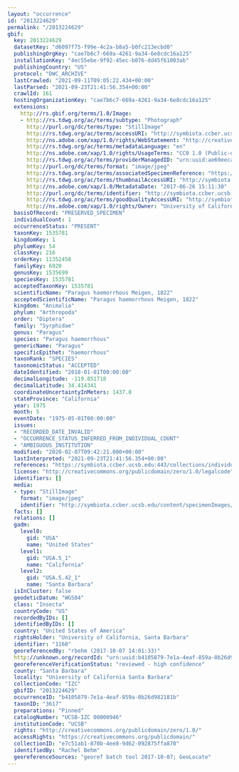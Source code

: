 ```yaml
---
layout: "occurrence"
id: "2013224629"
permalink: "/2013224629"
gbif:
  key: 2013224629
  datasetKey: "d6097f75-f99e-4c2a-b8a5-b0fc213ecbd0"
  publishingOrgKey: "cae7b6c7-669a-4261-9a34-6e8cdc16a125"
  installationKey: "4ec55ebe-9f92-45ec-b076-dd45f61003ab"
  publishingCountry: "US"
  protocol: "DWC_ARCHIVE"
  lastCrawled: "2021-09-11T09:05:22.434+00:00"
  lastParsed: "2021-09-23T21:41:56.354+00:00"
  crawlId: 161
  hostingOrganizationKey: "cae7b6c7-669a-4261-9a34-6e8cdc16a125"
  extensions:
    http://rs.gbif.org/terms/1.0/Image:
    - http://rs.tdwg.org/ac/terms/subtype: "Photograph"
      http://purl.org/dc/terms/type: "StillImage"
      http://rs.tdwg.org/ac/terms/accessURI: "http://symbiota.ccber.ucsb.edu/content/specimenImages/UCSB_IZC/UCSB-IZC00000/UCSB-IZC_00000946_1498515090_lg.jpg"
      http://ns.adobe.com/xap/1.0/rights/WebStatement: "http://creativecommons.org/publicdomain/zero/1.0/"
      http://rs.tdwg.org/ac/terms/metadataLanguage: "en"
      http://ns.adobe.com/xap/1.0/rights/UsageTerms: "CC0 1.0 (Public-domain)"
      http://rs.tdwg.org/ac/terms/providerManagedID: "urn:uuid:ae69eeca-1583-438c-b413-35b45f392278"
      http://purl.org/dc/terms/format: "image/jpeg"
      http://rs.tdwg.org/ac/terms/associatedSpecimenReference: "https://symbiota.ccber.ucsb.edu:443/collections/individual/index.php?occid=1168"
      http://rs.tdwg.org/ac/terms/thumbnailAccessURI: "http://symbiota.ccber.ucsb.edu/content/specimenImages/UCSB_IZC/UCSB-IZC00000/UCSB-IZC_00000946_1498515090_tn.jpg"
      http://ns.adobe.com/xap/1.0/MetadataDate: "2017-06-26 15:11:30"
      http://purl.org/dc/terms/identifier: "http://symbiota.ccber.ucsb.edu/content/specimenImages/UCSB_IZC/UCSB-IZC00000/UCSB-IZC_00000946_1498515090_lg.jpg"
      http://rs.tdwg.org/ac/terms/goodQualityAccessURI: "http://symbiota.ccber.ucsb.edu/content/specimenImages/UCSB_IZC/UCSB-IZC00000/UCSB-IZC_00000946_1498515090.jpg"
      http://ns.adobe.com/xap/1.0/rights/Owner: "University of California, Santa Barbara"
  basisOfRecord: "PRESERVED_SPECIMEN"
  individualCount: 1
  occurrenceStatus: "PRESENT"
  taxonKey: 1535781
  kingdomKey: 1
  phylumKey: 54
  classKey: 216
  orderKey: 11352458
  familyKey: 6920
  genusKey: 1535699
  speciesKey: 1535781
  acceptedTaxonKey: 1535781
  scientificName: "Paragus haemorrhous Meigen, 1822"
  acceptedScientificName: "Paragus haemorrhous Meigen, 1822"
  kingdom: "Animalia"
  phylum: "Arthropoda"
  order: "Diptera"
  family: "Syrphidae"
  genus: "Paragus"
  species: "Paragus haemorrhous"
  genericName: "Paragus"
  specificEpithet: "haemorrhous"
  taxonRank: "SPECIES"
  taxonomicStatus: "ACCEPTED"
  dateIdentified: "2018-01-01T00:00:00"
  decimalLongitude: -119.851718
  decimalLatitude: 34.414341
  coordinateUncertaintyInMeters: 1437.0
  stateProvince: "California"
  year: 1975
  month: 5
  eventDate: "1975-05-01T00:00:00"
  issues:
  - "RECORDED_DATE_INVALID"
  - "OCCURRENCE_STATUS_INFERRED_FROM_INDIVIDUAL_COUNT"
  - "AMBIGUOUS_INSTITUTION"
  modified: "2020-02-07T09:42:21.000+00:00"
  lastInterpreted: "2021-09-23T21:41:56.354+00:00"
  references: "https://symbiota.ccber.ucsb.edu:443/collections/individual/index.php?occid=1168"
  license: "http://creativecommons.org/publicdomain/zero/1.0/legalcode"
  identifiers: []
  media:
  - type: "StillImage"
    format: "image/jpeg"
    identifier: "http://symbiota.ccber.ucsb.edu/content/specimenImages/UCSB_IZC/UCSB-IZC00000/UCSB-IZC_00000946_1498515090_lg.jpg"
  facts: []
  relations: []
  gadm:
    level0:
      gid: "USA"
      name: "United States"
    level1:
      gid: "USA.5_1"
      name: "California"
    level2:
      gid: "USA.5.42_1"
      name: "Santa Barbara"
  isInCluster: false
  geodeticDatum: "WGS84"
  class: "Insecta"
  countryCode: "US"
  recordedByIDs: []
  identifiedByIDs: []
  country: "United States of America"
  rightsHolder: "University of California, Santa Barbara"
  identifier: "1168"
  georeferencedBy: "rbehm (2017-10-07 14:01:33)"
  http://unknown.org/recordId: "urn:uuid:b4105879-7e1a-4eaf-859a-0b26d982181b"
  georeferenceVerificationStatus: "reviewed - high confidence"
  county: "Santa Barbara"
  locality: "University of California Santa Barbara"
  collectionCode: "IZC"
  gbifID: "2013224629"
  occurrenceID: "b4105879-7e1a-4eaf-859a-0b26d982181b"
  taxonID: "3617"
  preparations: "Pinned"
  catalogNumber: "UCSB-IZC 00000946"
  institutionCode: "UCSB"
  rights: "http://creativecommons.org/publicdomain/zero/1.0/"
  accessRights: "https://creativecommons.org/publicdomain/"
  collectionID: "e7c51ab1-870b-4ee8-9d62-092875ffa870"
  identifiedBy: "Rachel Behm"
  georeferenceSources: "georef batch tool 2017-10-07; GeoLocate"
---
```


